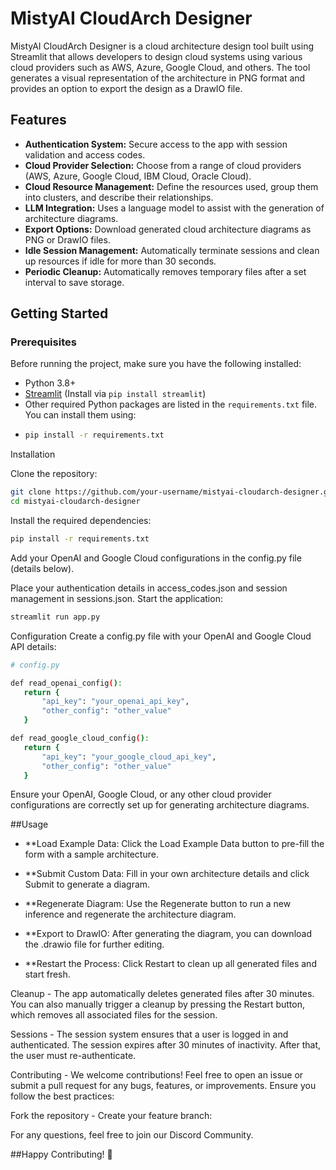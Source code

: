 # MistyAI CloudArch Designer

MistyAI CloudArch Designer is a cloud architecture design tool built using Streamlit that allows developers to design cloud systems using various cloud providers such as AWS, Azure, Google Cloud, and others. The tool generates a visual representation of the architecture in PNG format and provides an option to export the design as a DrawIO file.

## Features

- **Authentication System:** Secure access to the app with session validation and access codes.
- **Cloud Provider Selection:** Choose from a range of cloud providers (AWS, Azure, Google Cloud, IBM Cloud, Oracle Cloud).
- **Cloud Resource Management:** Define the resources used, group them into clusters, and describe their relationships.
- **LLM Integration:** Uses a language model to assist with the generation of architecture diagrams.
- **Export Options:** Download generated cloud architecture diagrams as PNG or DrawIO files.
- **Idle Session Management:** Automatically terminate sessions and clean up resources if idle for more than 30 seconds.
- **Periodic Cleanup:** Automatically removes temporary files after a set interval to save storage.

## Getting Started

### Prerequisites

Before running the project, make sure you have the following installed:

- Python 3.8+
- [Streamlit](https://docs.streamlit.io/library/get-started/installation) (Install via `pip install streamlit`)
- Other required Python packages are listed in the `requirements.txt` file. You can install them using:
- 
  ```bash
  pip install -r requirements.txt
  ```
  
Installation

Clone the repository:

 ```bash
git clone https://github.com/your-username/mistyai-cloudarch-designer.git
cd mistyai-cloudarch-designer
  ```

Install the required dependencies:

 ```bash
pip install -r requirements.txt
 ```


Add your OpenAI and Google Cloud configurations in the config.py file (details below).

Place your authentication details in access_codes.json and session management in sessions.json.
Start the application:


 ```bash
streamlit run app.py
 ```

Configuration
Create a config.py file with your OpenAI and Google Cloud API details:

 ```bash
# config.py

def read_openai_config():
    return {
        "api_key": "your_openai_api_key",
        "other_config": "other_value"
    }

def read_google_cloud_config():
    return {
        "api_key": "your_google_cloud_api_key",
        "other_config": "other_value"
    }

 ```
Ensure your OpenAI, Google Cloud, or any other cloud provider configurations are correctly set up for generating architecture diagrams.

##Usage
- **Load Example Data: Click the Load Example Data button to pre-fill the form with a sample architecture.
  
- **Submit Custom Data: Fill in your own architecture details and click Submit to generate a diagram.
  
- **Regenerate Diagram: Use the Regenerate button to run a new inference and regenerate the architecture diagram.
  
- **Export to DrawIO: After generating the diagram, you can download the .drawio file for further editing.
  
- **Restart the Process: Click Restart to clean up all generated files and start fresh.
  

Cleanup - The app automatically deletes generated files after 30 minutes. You can also manually trigger a cleanup by pressing the Restart button, which removes all associated files for the session.


Sessions - The session system ensures that a user is logged in and authenticated. The session expires after 30 minutes of inactivity. After that, the user must re-authenticate.


Contributing - We welcome contributions! Feel free to open an issue or submit a pull request for any bugs, features, or improvements. Ensure you follow the best practices:


Fork the repository - Create your feature branch:


For any questions, feel free to join our Discord Community.



##Happy Contributing! 🚀
